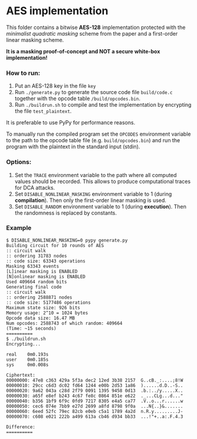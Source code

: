 # AES implementation

This folder contains a bitwise **AES-128** implementation protected with the *minimalist quadratic masking* scheme from the paper and a first-order linear masking scheme.

**It is a masking proof-of-concept and NOT a secure white-box implementation!**

### How to run:

1. Put an AES-128 key in the file `key`
2. Run `./generate.py` to generate the source code file `build/code.c` together with the opcode table `/build/opcodes.bin`.
3. Run `./buildrun.sh` to compile and test the implementation by encrypting the file `test_plaintext`.

It is preferable to use PyPy for performance reasons.

To manually run the compiled program set the `OPCODES` environment variable to the path to the opcode table file (e.g. `build/opcodes.bin`) and run the program with the plaintext in the standard input (stdin).

### Options:

1. Set the `TRACE` environment variable to the path where all computed values should be recorded. This allows to produce computational traces for DCA attacks.
1. Set `DISABLE_NONLINEAR_MASKING` environment variable to 1 (during **compilation**). Then only the first-order linear masking is used.
1. Set `DISABLE_RANDOM` environment variable to 1 (during **execution**). Then the randomness is replaced by constants.

### Example

```
$ DISABLE_NONLINEAR_MASKING=0 pypy generate.py
Building circuit for 10 rounds of AES
:: circuit walk
:: ordering 31783 nodes
:: code size: 63343 operations
Masking 63343 events
[L]inear masking is ENABLED
[N]onlinear masking is ENABLED
Used 409664 random bits
Generating final code
:: circuit walk
:: ordering 2588871 nodes
:: code size: 5177486 operations
Maximum state size: 926 bits
Memory usage: 2^10 = 1024 bytes
Opcode data size: 16.47 MB
Num opcodes: 2588743 of which random: 409664
(Time: ~15 seconds)
==========
$ ./buildrun.sh
Encrypting...

real    0m0.193s
user    0m0.185s
sys     0m0.008s

Ciphertext:
00000000: 47e8 c363 429a 5f3a dec2 12ed 3b38 2157  G..cB._:....;8!W
00000010: 29cc c6d3 dc02 fd64 1244 e00b 2d53 1a86  )......d.D..-S..
00000020: 9a62 043a c28d 2f79 0091 1395 9458 0d13  .b.:../y.....X..
00000030: a65f e8ef b243 4c67 fe8c 0864 851e e622  ._...CLg...d..."
00000040: b356 1bf9 6f9c 0fd9 7217 8305 e4a5 ca77  .V..o...r......w
00000050: cec6 074e 7bb9 e27d 2699 a8fd 8798 9f0a  ...N{..}&.......
00000060: 6eed 52fc 79ec 82cb e0eb c5a1 1789 4a2d  n.R.y.........J-
00000070: c608 e021 222b a499 613a cb46 d934 bb33  ...!"+..a:.F.4.3

Difference:
==========
```
